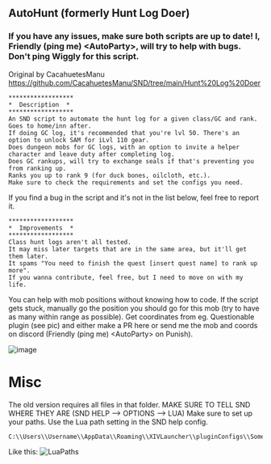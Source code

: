 ## AutoHunt (formerly Hunt Log Doer)

### If you have any issues, make sure both scripts are up to date! I, Friendly (ping me) &lt;AutoParty&gt;, will try to help with bugs. Don't ping Wiggly for this script.

Original by CacahuetesManu https://github.com/CacahuetesManu/SND/tree/main/Hunt%20Log%20Doer

    ******************
    *  Description  *
    ******************
    An SND script to automate the hunt log for a given class/GC and rank. Goes to home/inn after.
    If doing GC log, it's recommended that you're lvl 50. There's an option to unlock SAM for iLvl 110 gear.
    Does dungeon mobs for GC logs, with an option to invite a helper character and leave duty after completing log.
    Does GC rankups, will try to exchange seals if that's preventing you from ranking up.
    Ranks you up to rank 9 (for duck bones, oilcloth, etc.).
    Make sure to check the requirements and set the configs you need.
    
If you find a bug in the script and it's not in the list below, feel free to report it.

    ******************
    *  Improvements  *
    ******************
    Class hunt logs aren't all tested.
    It may miss later targets that are in the same area, but it'll get them later.
    It spams "You need to finish the quest [insert quest name] to rank up more".
    If you wanna contribute, feel free, but I need to move on with my life.
    
You can help with mob positions without knowing how to code. If the script gets stuck, manually go the position you should go for this mob (try to have as many within range as possible).
Get coordinates from eg. Questionable plugin (see pic) and either make a PR here or send me the mob and coords on discord (Friendly (ping me) &lt;AutoParty&gt; on Punish).
    
![image](https://github.com/user-attachments/assets/ee348812-3d1f-4581-b731-07ec9093c954)

# Misc
The old version requires all files in that folder. MAKE SURE TO TELL SND WHERE THEY ARE (SND HELP --> OPTIONS --> LUA)
Make sure to set up your paths. Use the Lua path setting in the SND help config.

    C:\\Users\\Username\\AppData\\Roaming\\XIVLauncher\\pluginConfigs\\SomethingNeedDoing

Like this: ![LuaPaths](https://github.com/user-attachments/assets/3e31a761-8e70-4d66-867a-b8bf762401d7)
